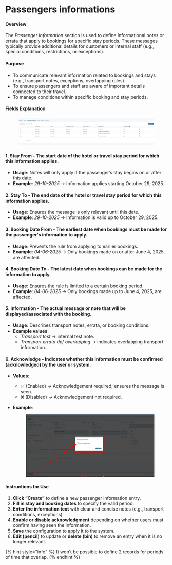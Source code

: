 # Passengers informations

#### **Overview**

The _Passenger Information_ section is used to define informational notes or errata that apply to bookings for specific stay periods. These messages typically provide additional details for customers or internal staff (e.g., special conditions, restrictions, or exceptions).

#### **Purpose**

* To communicate relevant information related to bookings and stays (e.g., transport notes, exceptions, overlapping rules).
* To ensure passengers and staff are aware of important details connected to their travel.
* To manage conditions within specific booking and stay periods.

#### **Fields Explanation**

<figure><img src="../../.gitbook/assets/image (399).png" alt=""><figcaption></figcaption></figure>

#### **1. Stay From -** The start date of the hotel or travel stay period for which this information applies.

* **Usage**: Notes will only apply if the passenger’s stay begins on or after this date.
* **Example**: _29-10-2025_ → Information applies starting October 29, 2025.

#### **2. Stay To -** The end date of the hotel or travel stay period for which this information applies.

* **Usage**: Ensures the message is only relevant until this date.
* **Example**: _29-10-2025_ → Information is valid up to October 29, 2025.

#### **3. Booking Date From -** The earliest date when bookings must be made for the passenger's information to apply.

* **Usage**: Prevents the rule from applying to earlier bookings.
* **Example**: _04-06-2025_ → Only bookings made on or after June 4, 2025, are affected.

#### **4. Booking Date To -** The latest date when bookings can be made for the information to apply.

* **Usage**: Ensures the rule is limited to a certain booking period.
* **Example**: _04-06-2025_ → Only bookings made up to June 4, 2025, are affected.

#### **5. Information -** The actual message or note that will be displayed/associated with the booking.

* **Usage**: Describes transport notes, errata, or booking conditions.
* **Example values**:
  * _Transport test_ → internal test note.
  * _Transport errata def overlapping_ → indicates overlapping transport information.

#### **6. Acknowledge -** Indicates whether this information must be confirmed (acknowledged) by the user or system.

* **Values**:
  * ✅ (Enabled) → Acknowledgement required; ensures the message is seen.
  * ❌ (Disabled) → Acknowledgement not required.
*   **Example**:&#x20;

    <figure><img src="../../.gitbook/assets/image (400).png" alt=""><figcaption></figcaption></figure>

#### **Instructions for Use**

1. **Click “Create”** to define a new passenger information entry.
2. **Fill in stay and booking dates** to specify the valid period.
3. **Enter the information text** with clear and concise notes (e.g., transport conditions, exceptions).
4. **Enable or disable acknowledgment** depending on whether users must confirm having seen the information.
5. **Save** the configuration to apply it to the system.
6. **Edit (pencil)** to update or **delete (bin)** to remove an entry when it is no longer relevant.

{% hint style="info" %}
It won’t be possible to define 2 records for periods of time that overlap.
{% endhint %}
